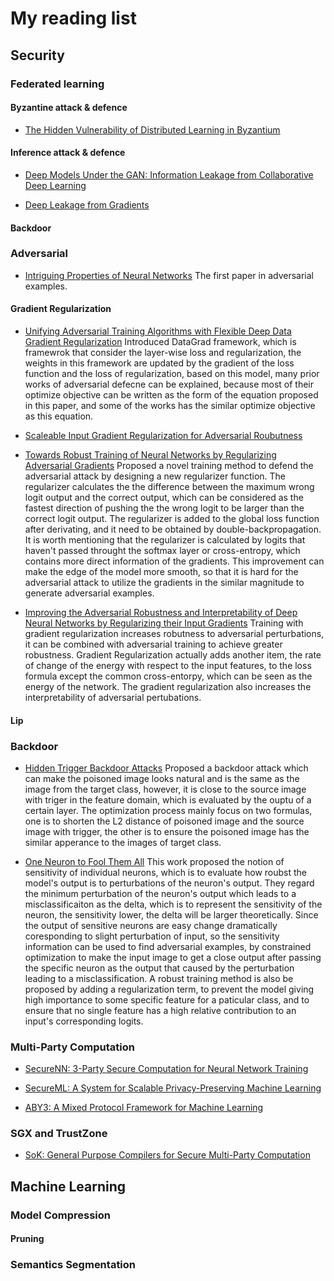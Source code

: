 # My reading list

## Security

### Federated learning

#### Byzantine attack & defence

- [The Hidden Vulnerability of Distributed Learning in Byzantium](https://arxiv.org/pdf/1802.07927.pdf)

#### Inference attack & defence

- [Deep Models Under the GAN: Information Leakage from Collaborative Deep Learning](https://arxiv.org/pdf/1702.07464.pdf)


- [Deep Leakage from Gradients](https://arxiv.org/pdf/1906.08935.pdf)

#### Backdoor

### Adversarial

- [Intriguing Properties of Neural Networks](https://arxiv.org/pdf/1312.6199.pdf)
The first paper in adversarial examples.

#### Gradient Regularization
- [Unifying Adversarial Training Algorithms with Flexible Deep Data Gradient Regularization](https://arxiv.org/pdf/1601.07213v1.pdf)
Introduced DataGrad framework, which is framewrok that consider the layer-wise loss and regularization, the weights in this framework are updated by the gradient of the loss function and the loss of regularization, based on this model, many prior works of adversarial defecne can be explained, because most of their optimize objective can be written as the form of the equation proposed in this paper, and some of the works has the similar optimize objective as this equation.

- [Scaleable Input Gradient Regularization for Adversarial Roubutness](https://arxiv.org/pdf/1905.11468.pdf)

- [Towards Robust Training of Neural Networks by Regularizing Adversarial Gradients](https://arxiv.org/pdf/1712.00673.pdf)
Proposed a novel training method to defend the adversarial attack by designing a new regularizer function. The regularizer calculates the the difference between the maximum wrong logit output and the correct output, which can be considered as the fastest direction of pushing the the wrong logit to be larger than the correct logit output. The regularizer is added to the global loss function after derivating, and it need to be obtained by double-backpropagation. It is worth mentioning that the regularizer is calculated by logits that haven't passed throught the softmax layer or cross-entropy, which contains more direct information of the gradients. This improvement can make the edge of the model more smooth, so that it is hard for the adversarial attack to utilize the gradients in the similar magnitude to generate adversarial examples.

- [Improving the Adversarial Robustness and Interpretability of Deep Neural Networks by Regularizing their Input Gradients](https://arxiv.org/pdf/1711.09404.pdf)
Training with gradient regularization increases robutness to adversarial perturbations, it can be combined with adversarial training to achieve greater robustness. Gradient Regularization actually adds another item, the rate of change of the energy with respect to the input features, to the loss formula except the common cross-entorpy, which can be seen as the energy of the network. The gradient regularization also increases the interpretability of adversarial pertubations.

#### Lip


### Backdoor
- [Hidden Trigger Backdoor Attacks](https://arxiv.org/pdf/1905.11468.pdf)
Proposed a backdoor attack which can make the poisoned image looks natural and is the same as the image from the target class, however, it is close to the source image with triger in the feature domain, which is evaluated by the ouptu of a certain layer. The optimization process mainly focus on two formulas, one is to shorten the L2 distance of poisoned image and the source image with trigger, the other is to ensure the poisoned image has the similar apperance to the images of target class.

- [One Neuron to Fool Them All](https://arxiv.org/pdf/2003.09372.pdf)
This work proposed the notion of sensitivity of individual neurons, which is to evaluate how roubst the model's output is to perturbations of the neuron's output. They regard the minimum perturbation of the neuron's output which leads to a misclassificaiton as the delta, which is to represent the sensitivity of the neuron, the sensitivity lower, the delta will be larger theoretically. Since the output of sensitive neurons are easy change dramatically coresponding to slight perturbation of input, so the sensitivity information can be used to find adversarial examples, by constrained optimization to make the input image to get a close output after passing the specific neuron as the output that caused by the perturbation leading to a misclassification. A robust training method is also be proposed by adding a regularization term, to prevent the model giving high importance to some specific feature for a paticular class, and to ensure that no single feature has a high relative contribution to an input's corresponding logits.



### Multi-Party Computation

- [SecureNN: 3-Party Secure Computation for Neural Network Training](https://eprint.iacr.org/2018/442.pdf)

- [SecureML: A System for Scalable Privacy-Preserving Machine Learning](https://eprint.iacr.org/2017/396.pdf)

- [ABY3: A Mixed Protocol Framework for Machine Learning](https://eprint.iacr.org/2018/403.pdf)


### SGX and TrustZone

- [SoK: General Purpose Compilers for Secure Multi-Party Computation](https://marsella.github.io/static/mpcsok.pdf)

## Machine Learning

### Model Compression

#### Pruning

### Semantics Segmentation

